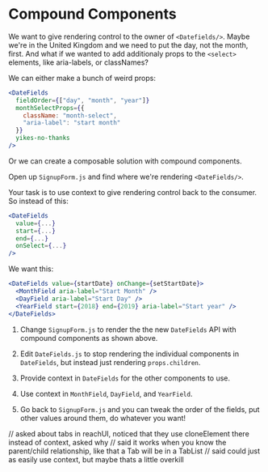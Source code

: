 # Compound Components

We want to give rendering control to the owner of `<Datefields/>`. Maybe we're in the United Kingdom and we need to put the day, not the month, first. And what if we wanted to add additionaly props to the `<select>` elements, like aria-labels, or classNames?

We can either make a bunch of weird props:

```jsx
<DateFields
  fieldOrder={["day", "month", "year"]}
  monthSelectProps={{
    className: "month-select",
    "aria-label": "start month"
  }}
  yikes-no-thanks
/>
```

Or we can create a composable solution with compound components.

Open up `SignupForm.js` and find where we're rendering `<DateFields/>`.

Your task is to use context to give rendering control back to the consumer. So instead of this:

```jsx
<DateFields
  value={...}
  start={...}
  end={...}
  onSelect={...}
/>
```

We want this:

```jsx
<DateFields value={startDate} onChange={setStartDate}>
  <MonthField aria-label="Start Month" />
  <DayField aria-label="Start Day" />
  <YearField start={2018} end={2019} aria-label="Start year" />
</DateFields>
```

1. Change `SignupForm.js` to render the the new `DateFields` API with compound components as shown above.

2. Edit `DateFields.js` to stop rendering the individual components in `DateFields`, but instead just rendering `props.children`.

3. Provide context in `DateFields` for the other components to use.

4. Use context in `MonthField`, `DayField`, and `YearField`.

5. Go back to `SignupForm.js` and you can tweak the order of the fields, put other values around them, do whatever you want!


// asked about tabs in reachUI, noticed that they use cloneElement there instead of context, asked why
// said it works when you know the parent/child relationship, like that a Tab will be in a TabList
// said could just as easily use context, but maybe thats a little overkill

